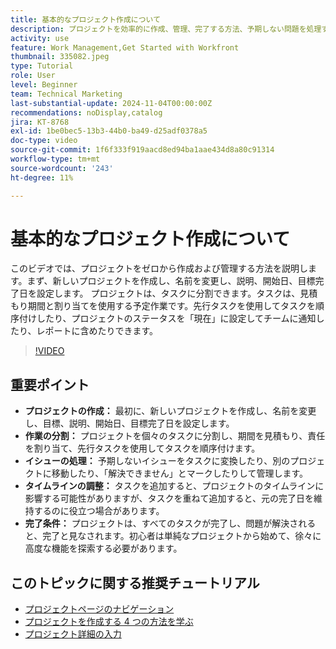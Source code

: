 ```yaml
---
title: 基本的なプロジェクト作成について
description: プロジェクトを効率的に作成、管理、完了する方法、予期しない問題を処理する方法、基本的なプロジェクト管理機能を習得するための初心者にわかりやすいヒントを紹介します。​
activity: use
feature: Work Management,Get Started with Workfront
thumbnail: 335082.jpeg
type: Tutorial
role: User
level: Beginner
team: Technical Marketing
last-substantial-update: 2024-11-04T00:00:00Z
recommendations: noDisplay,catalog
jira: KT-8768
exl-id: 1be0bec5-13b3-44b0-ba49-d25adf0378a5
doc-type: video
source-git-commit: 1f6f333f919aacd8ed94ba1aae434d8a80c91314
workflow-type: tm+mt
source-wordcount: '243'
ht-degree: 11%

---
```


# 基本的なプロジェクト作成について

このビデオでは、プロジェクトをゼロから作成および管理する方法を説明します。&#x200B; まず、新しいプロジェクトを作成し、名前を変更し、説明、開始日、目標完了日を設定します。 プロジェクトは、タスクに分割できます。タスクは、見積もり期間と割り当てを使用する予定作業です。&#x200B; 先行タスクを使用してタスクを順序付けしたり、プロジェクトのステータスを「現在」に設定してチームに通知したり、レポートに含めたりできます。&#x200B;


>[!VIDEO](https://video.tv.adobe.com/v/335082/?quality=12&learn=on&enablevpops)

## 重要ポイント

* **プロジェクトの作成：** 最初に、新しいプロジェクトを作成し、名前を変更し、目標、説明、開始日、目標完了日を設定します。
* **作業の分割：** プロジェクトを個々のタスクに分割し、期間を見積もり、責任を割り当て、先行タスクを使用してタスクを順序付けます。&#x200B;
* **イシューの処理：** 予期しないイシューをタスクに変換したり、別のプロジェクトに移動したり、「解決できません」とマークしたりして管理します。&#x200B;
* **タイムラインの調整：** タスクを追加すると、プロジェクトのタイムラインに影響する可能性がありますが、タスクを重ねて追加すると、元の完了日を維持するのに役立つ場合があります。&#x200B;
* **完了条件：** プロジェクトは、すべてのタスクが完了し、問題が解決されると、完了と見なされます。&#x200B; 初心者は単純なプロジェクトから始めて、徐々に高度な機能を探索する必要があります。&#x200B;


## このトピックに関する推奨チュートリアル

* [プロジェクトページのナビゲーション](/help/manage-work/projects/navigate-the-project-page.md)
* [プロジェクトを作成する 4 つの方法を学ぶ](/help/manage-work/projects/understand-other-ways-to-create-projects.md)
* [プロジェクト詳細の入力](/help/manage-work/projects/fill-in-the-project-details.md)

